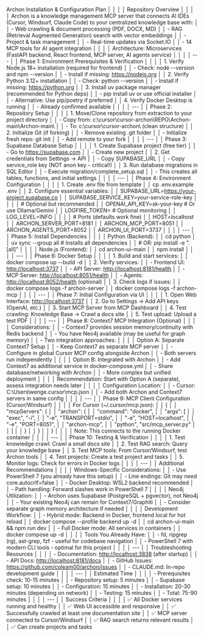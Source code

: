  Archon Installation & Configuration Plan                                                                                                   │
     │                                                                                                                                            │
     │ Repository Overview                                                                                                                        │
     │                                                                                                                                            │
     │ Archon is a knowledge management MCP server that connects AI IDEs (Cursor, Windsurf, Claude Code) to your centralized knowledge base with: │
     │ - Web crawling & document processing (PDF, DOCX, MD)                                                                                       │
     │ - RAG (Retrieval Augmented Generation) search with vector embeddings                                                                       │
     │ - Project & task management                                                                                                                │
     │ - Real-time updates via Socket.IO                                                                                                          │
     │ - 14 MCP tools for AI agent integration                                                                                                    │
     │                                                                                                                                            │
     │ Architecture: Microservices (FastAPI backend, React frontend, MCP server, AI agents service)                                               │
     │                                                                                                                                            │
     │ ---                                                                                                                                        │
     │ Phase 1: Environment Prerequisites & Verification                                                                                          │
     │                                                                                                                                            │
     │ 1. Verify Node.js 18+ installation (required for frontend)                                                                                 │
     │   - Check: node --version and npm --version                                                                                                │
     │   - Install if missing: <https://nodejs.org>                                                                                                 │
     │ 2. Verify Python 3.12+ installation                                                                                                        │
     │   - Check: python --version                                                                                                                │
     │   - Install if missing: <https://python.org>                                                                                                 │
     │ 3. Install uv package manager (recommended for Python deps)                                                                                │
     │   - pip install uv or use official installer                                                                                               │
     │   - Alternative: Use pip/poetry if preferred                                                                                               │
     │ 4. Verify Docker Desktop is running                                                                                                        │
     │   - Already confirmed available                                                                                                            │
     │                                                                                                                                            │
     │ ---                                                                                                                                        │
     │ Phase 2: Repository Setup                                                                                                                  │
     │                                                                                                                                            │
     │ 1. Move/Clone repository from extraction to your project directory                                                                         │
     │   - Copy from: c:\cursor\cursor-archon\REPO\Archon-main\Archon-main\                                                                       │
     │   - To: c:\cursor\cursor-archon\ (clean structure)                                                                                         │
     │ 2. Initialize Git (if forking)                                                                                                             │
     │   - Remove existing .git folder                                                                                                            │
     │   - Initialize fresh repo: git init                                                                                                        │
     │   - Add remote to your fork                                                                                                                │
     │                                                                                                                                            │
     │ ---                                                                                                                                        │
     │ Phase 3: Supabase Database Setup                                                                                                           │
     │                                                                                                                                            │
     │ 1. Create Supabase project (free tier)                                                                                                     │
     │   - Go to <https://supabase.com>                                                                                                             │
     │   - Create new project                                                                                                                     │
     │ 2. Get credentials from Settings → API                                                                                                     │
     │   - Copy SUPABASE_URL                                                                                                                      │
     │   - Copy service_role key (NOT anon key - critical!)                                                                                       │
     │ 3. Run database migrations in SQL Editor                                                                                                   │
     │   - Execute migration/complete_setup.sql                                                                                                   │
     │   - This creates all tables, functions, and initial settings                                                                               │
     │                                                                                                                                            │
     │ ---                                                                                                                                        │
     │ Phase 4: Environment Configuration                                                                                                         │
     │                                                                                                                                            │
     │ 1. Create .env file from template                                                                                                          │
     │ cp .env.example .env                                                                                                                       │
     │ 2. Configure essential variables:                                                                                                          │
     │ SUPABASE_URL=<https://your-project.supabase.co>                                                                                              │
     │ SUPABASE_SERVICE_KEY=your-service-role-key                                                                                                 │
     │                                                                                                                                            │
     │ # Optional but recommended                                                                                                                 │
     │ OPENAI_API_KEY=sk-your-key  # Or use Ollama/Gemini                                                                                         │
     │ LOGFIRE_TOKEN=  # Optional monitoring                                                                                                      │
     │ LOG_LEVEL=INFO                                                                                                                             │
     │                                                                                                                                            │
     │ # Ports (defaults work fine)                                                                                                               │
     │ HOST=localhost                                                                                                                             │
     │ ARCHON_SERVER_PORT=8181                                                                                                                    │
     │ ARCHON_MCP_PORT=8051                                                                                                                       │
     │ ARCHON_AGENTS_PORT=8052                                                                                                                    │
     │ ARCHON_UI_PORT=3737                                                                                                                        │
     │                                                                                                                                            │
     │ ---                                                                                                                                        │
     │ Phase 5: Install Dependencies                                                                                                              │
     │                                                                                                                                            │
     │ Python (Backend):                                                                                                                          │
     │ cd python                                                                                                                                  │
     │ uv sync --group all  # Installs all dependencies                                                                                           │
     │ # OR: pip install -e ".[all]"                                                                                                              │
     │                                                                                                                                            │
     │ Node.js (Frontend):                                                                                                                        │
     │ cd archon-ui-main                                                                                                                          │
     │ npm install                                                                                                                                │
     │                                                                                                                                            │
     │ ---                                                                                                                                        │
     │ Phase 6: Docker Setup                                                                                                                      │
     │                                                                                                                                            │
     │ 1. Build and start services:                                                                                                               │
     │ docker compose up --build -d                                                                                                               │
     │ 2. Verify services:                                                                                                                        │
     │   - Frontend UI: <http://localhost:3737>                                                                                                     │
     │   - API Server: <http://localhost:8181/health>                                                                                               │
     │   - MCP Server: <http://localhost:8051/health>                                                                                               │
     │   - Agents: <http://localhost:8052/health> (optional)                                                                                        │
     │ 3. Check logs if issues:                                                                                                                   │
     │ docker compose logs -f archon-server                                                                                                       │
     │ docker compose logs -f archon-mcp                                                                                                          │
     │                                                                                                                                            │
     │ ---                                                                                                                                        │
     │ Phase 7: Initial Configuration via UI                                                                                                      │
     │                                                                                                                                            │
     │ 1. Open Web Interface: <http://localhost:3737>                                                                                               │
     │ 2. Go to Settings → Add API keys (OpenAI, etc.)                                                                                            │
     │ 3. Start MCP Server from MCP Dashboard                                                                                                     │
     │ 4. Test crawling: Knowledge Base → Crawl a docs site                                                                                       │
     │ 5. Test upload: Upload a test PDF                                                                                                          │
     │                                                                                                                                            │
     │ ---                                                                                                                                        │
     │ Phase 8: Context7 MCP Integration (Optional)                                                                                               │
     │                                                                                                                                            │
     │ Considerations:                                                                                                                            │
     │ - Context7 provides session memory/continuity with Redis backend                                                                           │
     │ - You have Neo4j available (may be useful for graph memory)                                                                                │
     │ - Two integration approaches:                                                                                                              │
     │                                                                                                                                            │
     │ Option A: Separate Context7 Setup                                                                                                          │
     │ - Keep Context7 as separate MCP server                                                                                                     │
     │ - Configure in global Cursor MCP config alongside Archon                                                                                   │
     │ - Both servers run independently                                                                                                           │
     │                                                                                                                                            │
     │ Option B: Integrated with Archon                                                                                                           │
     │ - Add Context7 as additional service in docker-compose.yml                                                                                 │
     │ - Share database/networking with Archon                                                                                                    │
     │ - More complex but unified deployment                                                                                                      │
     │                                                                                                                                            │
     │ Recommendation: Start with Option A (separate), assess integration needs later                                                             │
     │                                                                                                                                            │
     │ Configuration Location:                                                                                                                    │
     │ - Cursor: C:\Users\wenge\.cursor\mcp.json                                                                                                  │
     │ - Add both Archon and Context7 servers in same config                                                                                      │
     │                                                                                                                                            │
     │ ---                                                                                                                                        │
     │ Phase 9: MCP Client Configuration (Cursor/Windsurf)                                                                                        │
     │                                                                                                                                            │
     │ For Cursor (~/.cursor/mcp.json):                                                                                                           │
     │ {                                                                                                                                          │
     │   "mcpServers": {                                                                                                                          │
     │     "archon": {                                                                                                                            │
     │       "command": "docker",                                                                                                                 │
     │       "args": [                                                                                                                            │
     │         "exec", "-i",                                                                                                                      │
     │         "-e", "TRANSPORT=stdio",                                                                                                           │
     │         "-e", "HOST=localhost",                                                                                                            │
     │         "-e", "PORT=8051",                                                                                                                 │
     │         "archon-mcp",                                                                                                                      │
     │         "python", "src/mcp_server.py"                                                                                                      │
     │       ]                                                                                                                                    │
     │     }                                                                                                                                      │
     │   }                                                                                                                                        │
     │ }                                                                                                                                          │
     │                                                                                                                                            │
     │ Note: This connects to the running Docker container                                                                                        │
     │                                                                                                                                            │
     │ ---                                                                                                                                        │
     │ Phase 10: Testing & Verification                                                                                                           │
     │                                                                                                                                            │
     │ 1. Test knowledge crawl: Crawl a small docs site                                                                                           │
     │ 2. Test RAG search: Query your knowledge base                                                                                              │
     │ 3. Test MCP tools: From Cursor/Windsurf, test Archon tools                                                                                 │
     │ 4. Test projects: Create a test project and tasks                                                                                          │
     │ 5. Monitor logs: Check for errors in Docker logs                                                                                           │
     │                                                                                                                                            │
     │ ---                                                                                                                                        │
     │ Additional Recommendations                                                                                                                 │
     │                                                                                                                                            │
     │ Windows-Specific Considerations:                                                                                                           │
     │ - Use PowerShell 7 (you already have this setup)                                                                                           │
     │ - Line endings: Git may need core.autocrlf=false                                                                                           │
     │ - Docker Desktop: WSL2 backend recommended                                                                                                 │
     │ - Path handling: Forward slashes work in PowerShell 7                                                                                      │
     │                                                                                                                                            │
     │ Neo4j Utilization:                                                                                                                         │
     │ - Archon uses Supabase (PostgreSQL + pgvector), not Neo4j                                                                                  │
     │ - Your existing Neo4j can remain for Context7/Graphiti                                                                                     │
     │ - Consider separate graph memory architecture if needed                                                                                    │
     │                                                                                                                                            │
     │ Development Workflow:                                                                                                                      │
     │ - Hybrid mode: Backend in Docker, frontend local for hot reload                                                                            │
     │ docker compose --profile backend up -d                                                                                                     │
     │ cd archon-ui-main && npm run dev                                                                                                           │
     │ - Full Docker mode: All services in containers                                                                                             │
     │ docker compose up -d                                                                                                                       │
     │                                                                                                                                            │
     │ Tools You Already Have:                                                                                                                    │
     │ - fd, ripgrep (rg), ast-grep, fzf - useful for codebase navigation                                                                         │
     │ - PowerShell 7 with modern CLI tools - optimal for this project                                                                            │
     │                                                                                                                                            │
     │ ---                                                                                                                                        │
     │ Troubleshooting Resources                                                                                                                  │
     │                                                                                                                                            │
     │ - Documentation: <http://localhost:3838> (after startup)                                                                                     │
     │ - API Docs: <http://localhost:8181/docs>                                                                                                     │
     │ - GitHub Issues: <https://github.com/coleam00/archon/issues>                                                                                 │
     │ - CLAUDE.md: In-repo development guide                                                                                                     │
     │                                                                                                                                            │
     │ ---                                                                                                                                        │
     │ Estimated Time                                                                                                                             │
     │                                                                                                                                            │
     │ - Prerequisites check: 10-15 minutes                                                                                                       │
     │ - Repository setup: 5 minutes                                                                                                              │
     │ - Supabase setup: 10 minutes                                                                                                               │
     │ - Configuration: 15 minutes                                                                                                                │
     │ - Installation: 20-30 minutes (depending on network)                                                                                       │
     │ - Testing: 15 minutes                                                                                                                      │
     │ - Total: 75-90 minutes                                                                                                                     │
     │                                                                                                                                            │
     │ ---                                                                                                                                        │
     │ Success Criteria                                                                                                                           │
     │                                                                                                                                            │
     │ ✅ All Docker services running and healthy                                                                                                  │
     │ ✅ Web UI accessible and responsive                                                                                                         │
     │ ✅ Successfully crawled at least one documentation site                                                                                     │
     │ ✅ MCP server connected to Cursor/Windsurf                                                                                                  │
     │ ✅ RAG search returns relevant results                                                                                                      │
     │ ✅ Can create projects and tasks
